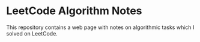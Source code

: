 # LeetCode Algorithm Notes

This repository contains a web page with notes on algorithmic tasks which I solved on LeetCode.